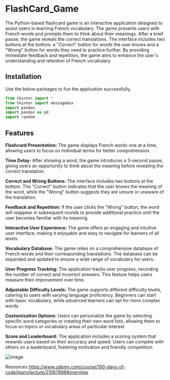 # FlashCard_Game

The Python-based flashcard game is an interactive application designed to assist users in learning French vocabulary. The game presents users with French words and prompts them to think about their meanings. After a brief pause, the game reveals the correct translations. The interface includes two buttons at the bottom: a "Correct" button for words the user knows and a "Wrong" button for words they need to practice further. By providing immediate feedback and repetition, the game aims to enhance the user's understanding and retention of French vocabulary.

## Installation

Use the below packages to fun the application successfully. 


```python
from tkinter import *
from tkinter import messagebox
import pandas
import pandas as pd
import random
```

## Features
**Flashcard Presentation:** The game displays French words one at a time, allowing users to focus on individual terms for better comprehension.

**Time Delay:** After showing a word, the game introduces a 3-second pause, giving users an opportunity to think about the meaning before revealing the correct translation.

**Correct and Wrong Buttons:** The interface includes two buttons at the bottom. The "Correct" button indicates that the user knows the meaning of the word, while the "Wrong" button suggests they are unsure or unaware of the translation.

**Feedback and Repetition:** If the user clicks the "Wrong" button, the word will reappear in subsequent rounds to provide additional practice until the user becomes familiar with its meaning.

**Interactive User Experience:** The game offers an engaging and intuitive user interface, making it enjoyable and easy to navigate for learners of all levels.

**Vocabulary Database:** The game relies on a comprehensive database of French words and their corresponding translations. The database can be expanded and updated to ensure a wide range of vocabulary for users.

**User Progress Tracking:** The application tracks user progress, recording the number of correct and incorrect answers. This feature helps users measure their improvement over time.

**Adjustable Difficulty Levels:** The game supports different difficulty levels, catering to users with varying language proficiency. Beginners can start with basic vocabulary, while advanced learners can opt for more complex words.

**Customization Options:** Users can personalize the game by selecting specific word categories or creating their own word lists, allowing them to focus on topics or vocabulary areas of particular interest.

**Score and Leaderboard:** The application includes a scoring system that rewards users based on their accuracy and speed. Users can compete with others on a leaderboard, fostering motivation and friendly competition.

![image](https://github.com/rahulkumarmmmut/FlashCard_Game/assets/87722928/2fc6b168-3a5f-453a-930a-f783b3195e7c)

Resources
https://www.udemy.com/course/100-days-of-code/learn/lecture/21067698#overview



